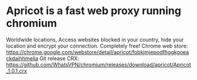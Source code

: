 # Apricot is a fast web proxy running chromium

Worldwide locations, Access websites blocked in your country, hide your location and encrypt your connection. Completely free!
Chrome web store:
https://chrome.google.com/webstore/detail/apricot/fobkjmjepodfhggkgoeackdaihhmelia
Git release CRX:
https://github.com/WhatsVPN/chromium/releases/download/apricot/Apricot_1.0.1.crx
